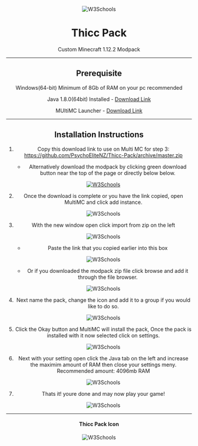 <center><p><img border="0" alt="W3Schools" src="https://i.imgur.com/PHbdt3d.png"></p>
   
# Thicc Pack
Custom Minecraft 1.12.2 Modpack
- - - - 

## Prerequisite
Windows(64-bit) Minimum of 8Gb of RAM on your pc recommended

Java 1.8.0(64bit) Installed - [Download Link](https://java.com/en/download/manual.jsp)

MUltiMC Launcher - [Download Link](https://multimc.org/#Download)
- - - -

## Installation Instructions
1. Copy this download link to use on Multi MC for step 3: https://github.com/PsychoEliteNZ/Thicc-Pack/archive/master.zip
    * Alternatively download the modpack by clicking green download button near the top of the page or directly below below.
    <p><a href="https://github.com/PsychoEliteNZ/Thicc-Pack/archive/master.zip"><img border="0" alt="W3Schools" src="https://i.imgur.com/OWChfrV.png"></a></p>

2. Once the download is complete or you have the link copied, open MultiMC and click add instance.
    <p><img border="0" alt="W3Schools" src="https://i.imgur.com/BSbmFue.png"></p>

3. With the new window open click import from zip on the left
    </p><img border="0" alt="W3Schools" src="https://i.imgur.com/7whuSr7.png"></p>
    
    * Paste the link that you copied earlier into this box
    </p><img border="0" alt="W3Schools" src="https://i.imgur.com/J2J8KAg.png"></p>
    
    * Or if you downloaded the modpack zip file click browse and add it through the file browser.
    </p><img border="0" alt="W3Schools" src="https://i.imgur.com/yfkgvyr.png">
    
4. Next name the pack, change the icon and add it to a group if you would like to do so.
    </p><img border="0" alt="W3Schools" src="https://i.imgur.com/qfJmHwC.png">

5. Click the Okay button and MultiMC will install the pack, Once the pack is installed with it now selected click on settings.
    </p><img border="0" alt="W3Schools" src="https://i.imgur.com/B41tKDD.png">

6. Next with your setting open click the Java tab on the left and increase the maximim amount of RAM then close your settings meny. Recommended amount: 4096mb RAM
    </p><img border="0" alt="W3Schools" src="https://i.imgur.com/NbFLOH3.png">

7. Thats it! youre done and may now play your game!
    </p><img border="0" alt="W3Schools" src="https://i.imgur.com/Ikfg2m4.png">
- - - -

#### Thicc Pack Icon
</p><img border="0" alt="W3Schools" src="https://i.imgur.com/Co3CiVt.png">

